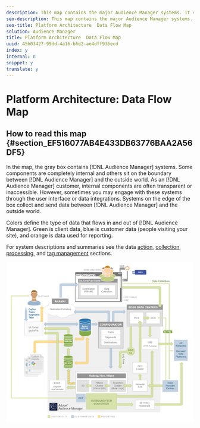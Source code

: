 ```yaml
---
description: This map contains the major Audience Manager systems. It visually represents how data flows into, out of, and among Audience Manager components.
seo-description: This map contains the major Audience Manager systems. It visually represents how data flows into, out of, and among Audience Manager components.
seo-title: Platform Architecture  Data Flow Map
solution: Audience Manager
title: Platform Architecture  Data Flow Map
uuid: 45b03427-99dd-4a16-b6d2-ae4dff936ecd
index: y
internal: n
snippet: y
translate: y
---
```


# Platform Architecture: Data Flow Map


## How to read this map {#section_EF516077AB4E433DB63776BAA2A56DF5}

In the map, the gray box contains [!DNL  Audience Manager] systems. Some components are completely internal and others sit on the boundary between [!DNL  Audience Manager] and the outside world. As an [!DNL  Audience Manager] customer, internal components are often transparent or inaccessible. However, sometimes you may engage with these systems through the user interface or data integrations. Systems on the edge of the box collect and send data between [!DNL  Audience Manager] and the outside world. 

Colors define the type of data that flows in and out of [!DNL  Audience Manager]. Green is client data, blue is customer data (people visiting your site), and orange is data used for reporting. 

For system descriptions and summaries see the data [ action](../../c_reference/c_compintro/c_compact.md#concept_7A6F1335AA634CC4887A2F39E903E507), [ collection](../../c_reference/c_compintro/c_compcollect.md#concept_66CFFEBF5E8B41ED94082D562A93506E), [ processing](../../c_reference/c_compintro/c_comproc.md#concept_C17B304DDBB8425C9D9F4E94672BCC8F), and [ tag management](../../c_reference/c_compintro/c_comptag.md#concept_C48BDB96376D4410B0565FC5F01F8F66) sections. 

![](assets/flowmap.png) 
